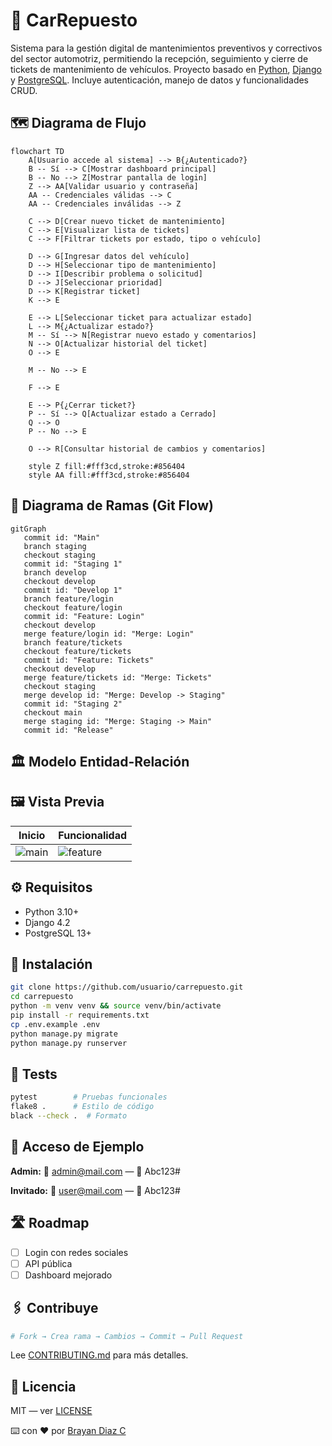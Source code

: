 # 📌 CarRepuesto

Sistema para la gestión digital de mantenimientos preventivos y correctivos del sector automotriz, permitiendo la recepción, seguimiento y cierre de tickets de mantenimiento de vehículos.
Proyecto basado en [Python](https://www.python.org/), [Django](https://www.djangoproject.com/) y [PostgreSQL](https://www.postgresql.org/). Incluye autenticación, manejo de datos y funcionalidades CRUD.

## 🗺️ Diagrama de Flujo

```mermaid
flowchart TD
    A[Usuario accede al sistema] --> B{¿Autenticado?}
    B -- Sí --> C[Mostrar dashboard principal]
    B -- No --> Z[Mostrar pantalla de login]
    Z --> AA[Validar usuario y contraseña]
    AA -- Credenciales válidas --> C
    AA -- Credenciales inválidas --> Z

    C --> D[Crear nuevo ticket de mantenimiento]
    C --> E[Visualizar lista de tickets]
    C --> F[Filtrar tickets por estado, tipo o vehículo]

    D --> G[Ingresar datos del vehículo]
    D --> H[Seleccionar tipo de mantenimiento]
    D --> I[Describir problema o solicitud]
    D --> J[Seleccionar prioridad]
    D --> K[Registrar ticket]
    K --> E

    E --> L[Seleccionar ticket para actualizar estado]
    L --> M{¿Actualizar estado?}
    M -- Sí --> N[Registrar nuevo estado y comentarios]
    N --> O[Actualizar historial del ticket]
    O --> E

    M -- No --> E

    F --> E

    E --> P{¿Cerrar ticket?}
    P -- Sí --> Q[Actualizar estado a Cerrado]
    Q --> O
    P -- No --> E

    O --> R[Consultar historial de cambios y comentarios]

    style Z fill:#fff3cd,stroke:#856404
    style AA fill:#fff3cd,stroke:#856404
```

## 🌿 Diagrama de Ramas (Git Flow)

```mermaid
gitGraph
   commit id: "Main"
   branch staging
   checkout staging
   commit id: "Staging 1"
   branch develop
   checkout develop
   commit id: "Develop 1"
   branch feature/login
   checkout feature/login
   commit id: "Feature: Login"
   checkout develop
   merge feature/login id: "Merge: Login"
   branch feature/tickets
   checkout feature/tickets
   commit id: "Feature: Tickets"
   checkout develop
   merge feature/tickets id: "Merge: Tickets"
   checkout staging
   merge develop id: "Merge: Develop -> Staging"
   commit id: "Staging 2"
   checkout main
   merge staging id: "Merge: Staging -> Main"
   commit id: "Release"
```

## 🏛️ Modelo Entidad-Relación

<!-- Aquí irá el esquema o diagrama de entidades y relaciones principales del proyecto -->

## 🖼️ Vista Previa

| Inicio                | Funcionalidad               |
| --------------------- | --------------------------- |
| ![main](img/main.png) | ![feature](img/feature.gif) |

## ⚙️ Requisitos

* Python 3.10+
* Django 4.2
* PostgreSQL 13+

## 🚀 Instalación

```bash
git clone https://github.com/usuario/carrepuesto.git
cd carrepuesto
python -m venv venv && source venv/bin/activate
pip install -r requirements.txt
cp .env.example .env
python manage.py migrate
python manage.py runserver
```

## 🧪 Tests

```bash
pytest        # Pruebas funcionales
flake8 .      # Estilo de código
black --check .  # Formato
```

## 🔐 Acceso de Ejemplo

**Admin:**
📧 [admin@mail.com](mailto:admin@mail.com) — 🔑 Abc123#

**Invitado:**
📧 [user@mail.com](mailto:user@mail.com) — 🔑 Abc123#

## 🛣️ Roadmap

* [ ] Login con redes sociales
* [ ] API pública
* [ ] Dashboard mejorado

## 🖇️ Contribuye

```bash
# Fork → Crea rama → Cambios → Commit → Pull Request
```

Lee [CONTRIBUTING.md](.github/CONTRIBUTING.md) para más detalles.

## 📄 Licencia

MIT — ver [LICENSE](LICENSE.md)

⌨️ con ❤️ por [Brayan Diaz C](https://github.com/brayandiazc)
